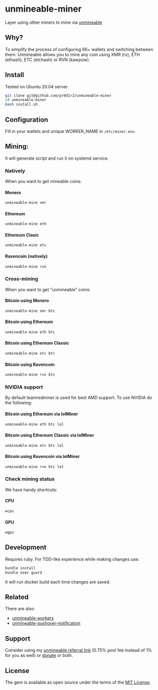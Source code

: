 # unmineable-miner

Layer using other miners to mine via [unmineable](https://www.unmineable.com)

## Why?

To simplify the process of configuring 66+ wallets and switching between them.
Unmineable allows you to mine any coin using XMR (rx), ETH (ethash), ETC (etchash) or RVN (kawpow).

## Install

Tested on Ubuntu 20.04 server.

```bash
git clone git@github.com/pr0d1r2/unmineable-miner
cd unmineable-miner
bash install.sh
```

## Configuration

Fill in your wallets and unique WORKER_NAME in `/etc/miner.env`.

## Mining:

It will generate script and run it on systemd service.

### Natively

When you want to get mineable coins:

#### Monero

```bash
unmineable-mine xmr
```

#### Ethereum

```bash
unmineable-mine eth
```

#### Ethereum Clasic

```bash
unmineable-mine etc
```

#### Ravencoin (natively)

```bash
unmineable-mine rvn
```

### Cross-mining

When you want to get "unmineable" coins:

#### Bitcoin using Monero

```bash
unmineable-mine xmr btc
```

#### Bitcoin using Ethereum

```bash
unmineable-mine eth btc
```

#### Bitcoin using Ethereum Classic

```bash
unmineable-mine etc btc
```

#### Bitcoin using Ravencoin

```bash
unmineable-mine rvn btc
```

### NVIDIA support

By default teamredminer is used for best AMD support. To use NVIDIA do the following:

#### Bitcoin using Ethereum via lolMiner

```bash
unmineable-mine eth btc lol
```

#### Bitcoin using Ethereum Classic via lolMiner

```bash
unmineable-mine etc btc lol
```

#### Bitcoin using Ravencoin via lolMiner

```bash
unmineable-mine rvn btc lol
```

### Check mining status

We have handy shortcuts:

#### CPU

```bash
wcpu
```

#### GPU

```bash
wgpu
```

## Development

Requires ruby. For TDD-like experience while making changes use:

```bash
bundle install
bundle exec guard
```

It will run docker build each time changes are saved.

## Related

There are also:
- [unmineable-workers](https://github.com/pr0d1r2/unmineable-workers)
- [unmineable-pushover-notification](https://github.com/pr0d1r2/unmineable-pushover-notification)

## Support

Consider using my [unmineable referral link](https://www.unmineable.com/?ref=3792-egij) (0.75% pool fee instead of 1% for you as well) or [donate](https://github.com/pr0d1r2/donate) or both.

## License

The gem is available as open source under the terms of the [MIT License](http://opensource.org/licenses/MIT).
